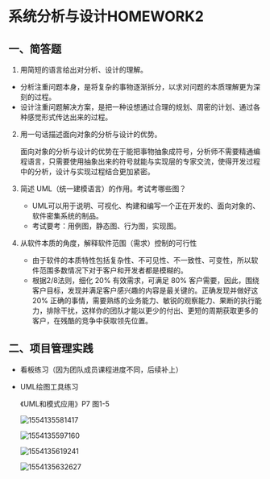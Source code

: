# 系统分析与设计HOMEWORK2

## 一、简答题

1. 用简短的语言给出对分析、设计的理解。

  - 分析注重问题本身，是将复杂的事物逐渐拆分，以求对问题的本质理解更为深刻的过程。
  - 设计注重问题解决方案，是把一种设想通过合理的规划、周密的计划、通过各种感觉形式传达出来的过程。

2. 用一句话描述面向对象的分析与设计的优势。

   面向对象的分析与设计的优势在于能把事物抽象成符号，分析师不需要精通编程语言，只需要使用抽象出来的符号就能与实现层的专家交流，使得开发过程中的分析，设计与实现过程结合更加紧密。

3. 简述 UML（统一建模语言）的作用。考试考哪些图？

   - UML可以用于说明、可视化、构建和编写一个正在开发的、面向对象的、软件密集系统的制品。
   - 考试要考：用例图，静态图、行为图，实现图。

4. 从软件本质的角度，解释软件范围（需求）控制的可行性

   - 由于软件的本质特性包括复杂性、不可见性、不一致性、可变性，所以软件范围多数情况下对于客户和开发者都是模糊的。
   - 根据2/8法则，细化 20% 有效需求，可满足 80% 客户需要，因此，围绕客户目标，发现并满足客户感兴趣的内容是最关键的。正确发现并做好这 20% 正确的事情，需要熟练的业务能力、敏锐的观察能力、果断的执行能力，排除干扰，这样你的团队才能以更少的付出、更短的周期获取更多的客户，在残酷的竞争中获取领先位置。

## 二、项目管理实践

- 看板练习（因为团队成员课程进度不同，后续补上）

- UML绘图工具练习

  《UML和模式应用》P7 图1-5 

  ![1554135581417]((https://github.com/Zhanggen-sysu/Software-Analysis-Design-Homework/blob/master/4.jpg))

  ![1554135597160](https://github.com/Zhanggen-sysu/Software-Analysis-Design-Homework/blob/master/1.jpg)

  ![1554135619241](https://github.com/Zhanggen-sysu/Software-Analysis-Design-Homework/blob/master/2.jpg)

  ![1554135632627](https://github.com/Zhanggen-sysu/Software-Analysis-Design-Homework/blob/master/3.jpg)
